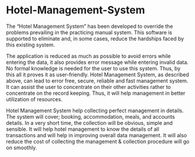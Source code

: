 # Hotel-Management-System
The “Hotel Management System” has been developed to override the problems prevailing in the practicing manual system. This software is supported to eliminate and, in some cases, reduce the hardships faced by this existing system.

The application is reduced as much as possible to avoid errors while entering the data, it also provides error message while entering invalid data. No formal knowledge is needed for the user to use this system. Thus, by this all it proves it as user-friendly. Hotel Management System, as described above, can lead to error free, secure, reliable and fast management system. It can assist the user to concentrate on their other activities rather to concentrate on the record keeping. Thus, it will help management in better utilization of resources.

Hotel Management System help collecting perfect management in details. The system will cover; booking, accommodation, meals, and accounts details. In a very short time, the collection will be obvious, simple and sensible. It will help hotel management to know the details of all transactions and will help in improving overall data management. It will also reduce the cost of collecting the management & collection procedure will go on smoothly.
